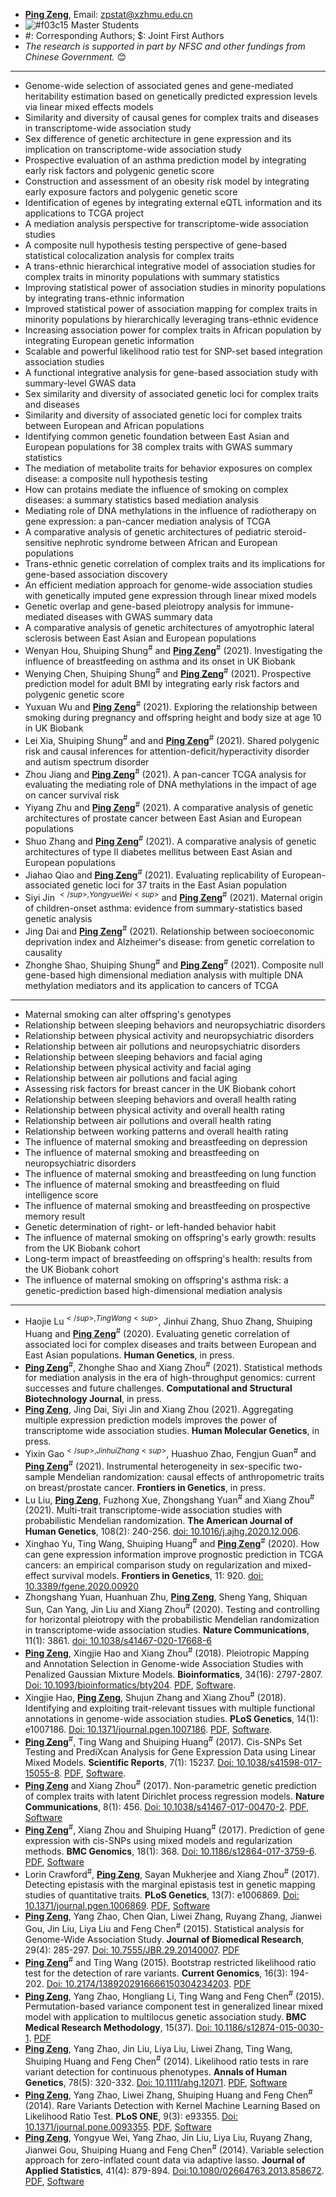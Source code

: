 + [**Ping Zeng**](https://github.com/biostatpzeng), Email: zpstat@xzhmu.edu.cn
+ ![#f03c15](https://placehold.it/15/f03c15/000000?text=+) Master Students
+ #: Corresponding Authors; $: Joint First Authors
+ *The research is supported in part by NFSC and other fundings from Chinese Government.*
:blush:  
---------------------------------------------------------------------------------------------------------------------------------------------------------------------------
+ Genome-wide selection of associated genes and gene-mediated heritability estimation based on genetically predicted expression levels via linear mixed effects models
+ Similarity and diversity of causal genes for complex traits and diseases in transcriptome-wide association study
+ Sex difference of genetic architecture in gene expression and its implication on transcriptome-wide association study
+ Prospective evaluation of an asthma prediction model by integrating early risk factors and polygenic genetic score
+ Construction and assessment of an obesity risk model by integrating early exposure factors and polygenic genetic score
+ Identification of egenes by integrating external eQTL information and its applications to TCGA project 
+ A mediation analysis perspective for transcriptome-wide association studies
+ A composite null hypothesis testing perspective of gene-based statistical colocalization analysis for complex traits
+ A trans-ethnic hierarchical integrative model of association studies for complex traits in minority populations with summary statistics
+ Improving statistical power of association studies in minority populations by integrating trans-ethnic information
+ Improved statistical power of association mapping for complex traits in minority populations by hierarchically leveraging trans-ethnic evidence
+ Increasing association power for complex traits in African population by integrating European genetic information
+ Scalable and powerful likelihood ratio test for SNP-set based integration association studies
+ A functional integrative analysis for gene-based association study with summary-level GWAS data
+ Sex similarity and diversity of associated genetic loci for complex traits and diseases
+ Similarity and diversity of associated genetic loci for complex traits between European and African populations
+ Identifying common genetic foundation between East Asian and European populations for 38 complex traits with GWAS summary statistics
+ The mediation of metabolite traits for behavior exposures on complex disease: a composite null hypothesis testing
+ How can protains mediate the influence of smoking on complex diseases: a summary statistics based mediation analysis 
+ Mediating role of DNA methylations in the influence of radiotherapy on gene expression: a pan-cancer mediation analysis of TCGA
+ A comparative analysis of genetic architectures of pediatric steroid-sensitive nephrotic syndrome between African and European populations
+ Trans-ethnic genetic correlation of complex traits and its implications for gene-based association discovery
+ An efficient mediation approach for genome-wide association studies with genetically imputed gene expression through linear mixed models
+ Genetic overlap and gene-based pleiotropy analysis for immune-mediated diseases with GWAS summary data
+ A comparative analysis of genetic architectures of amyotrophic lateral sclerosis between East Asian and European populations
+ Wenyan Hou, Shuiping Shung<sup>#</sup> and [**Ping Zeng**](https://github.com/biostatpzeng)<sup>#</sup> (2021). Investigating the influence of breastfeeding on asthma and its onset in UK Biobank
+ Wenying Chen, Shuiping Shung<sup>#</sup> and [**Ping Zeng**](https://github.com/biostatpzeng)<sup>#</sup> (2021). Prospective prediction model for adult BMI by integrating early risk factors and polygenic genetic score
+ Yuxuan Wu and [**Ping Zeng**](https://github.com/biostatpzeng)<sup>#</sup> (2021). Exploring the relationship between smoking during pregnancy and offspring height and body size at age 10 in UK Biobank
+ Lei Xia, Shuiping Shung<sup>#</sup> and and [**Ping Zeng**](https://github.com/biostatpzeng)<sup>#</sup> (2021). Shared polygenic risk and causal inferences for attention-deficit/hyperactivity disorder and autism spectrum disorder
+ Zhou Jiang and [**Ping Zeng**](https://github.com/biostatpzeng)<sup>#</sup> (2021). A pan-cancer TCGA analysis for evaluating the mediating role of DNA methylations in the impact of age on cancer survival risk
+ Yiyang Zhu and [**Ping Zeng**](https://github.com/biostatpzeng)<sup>#</sup> (2021). A comparative analysis of genetic architectures of prostate cancer between East Asian and European populations
+ Shuo Zhang and [**Ping Zeng**](https://github.com/biostatpzeng)<sup>#</sup> (2021). A comparative analysis of genetic architectures of type II diabetes mellitus between East Asian and European populations
+ Jiahao Qiao and [**Ping Zeng**](https://github.com/biostatpzeng)<sup>#</sup> (2021). Evaluating replicability of European-associated genetic loci for 37 traits in the East Asian population
+ Siyi Jin <sup>$</sup>, Yongyue Wei<sup>$</sup> and [**Ping Zeng**](https://github.com/biostatpzeng)<sup>#</sup> (2021). Maternal origin of children-onset asthma: evidence from summary-statistics based genetic analysis
+ Jing Dai and [**Ping Zeng**](https://github.com/biostatpzeng)<sup>#</sup> (2021). Relationship between socioeconomic deprivation index and Alzheimer's disease: from genetic correlation to causality
+ Zhonghe Shao, Shuiping Shung<sup>#</sup> and [**Ping Zeng**](https://github.com/biostatpzeng)<sup>#</sup> (2021). Composite null gene-based high dimensional mediation analysis with multiple DNA methylation mediators and its application to cancers of TCGA


---------------------------------------------------------------------------------------------------------------------------------------------------------------------------
+ Maternal smoking can alter offspring's genotypes
+ Relationship between sleeping behaviors and neuropsychiatric disorders
+ Relationship between physical activity and neuropsychiatric disorders
+ Relationship between air pollutions and neuropsychiatric disorders
+ Relationship between sleeping behaviors and facial aging
+ Relationship between physical activity and facial aging
+ Relationship between air pollutions and facial aging
+ Assessing risk factors for breast cancer in the UK Biobank cohort
+ Relationship between sleeping behaviors and overall health rating
+ Relationship between physical activity and overall health rating
+ Relationship between air pollutions and overall health rating
+ Relationship between working patterns and overall health rating
+ The influence of maternal smoking and breastfeeding on depression
+ The influence of maternal smoking and breastfeeding on neuropsychiatric disorders
+ The influence of maternal smoking and breastfeeding on lung function
+ The influence of maternal smoking and breastfeeding on fluid intelligence score
+ The influence of maternal smoking and breastfeeding on prospective memory result
+ Genetic determination of right- or left-handed behavior habit
+ The influence of maternal smoking on offspring's early growth: results from the UK Biobank cohort
+ Long-term impact of breastfeeding on offspring's health: results from the UK Biobank cohort
+ The influence of maternal smoking on offspring's asthma risk: a genetic-prediction based high-dimensional mediation analysis
---------------------------------------------------------------------------------------------------------------------------------------------------------------------------


+ Haojie Lu<sup>$</sup>, Ting Wang<sup>$</sup>, Jinhui Zhang, Shuo Zhang, Shuiping Huang and [**Ping Zeng**](https://github.com/biostatpzeng)<sup>#</sup> (2020). Evaluating genetic correlation of associated loci for complex diseases and traits between European and East Asian populations. **Human Genetics**, in press.
+ [**Ping Zeng**](https://github.com/biostatpzeng)<sup>#</sup>, Zhonghe Shao and Xiang Zhou<sup>#</sup> (2021). Statistical methods for mediation analysis in the era of high-throughput genomics: current successes and future challenges. **Computational and Structural Biotechnology Journal**, in press.
+ [**Ping Zeng**](https://github.com/biostatpzeng), Jing Dai, Siyi Jin and Xiang Zhou (2021). Aggregating multiple expression prediction models improves the power of transcriptome wide association studies. **Human Molecular Genetics**, in press.
+ Yixin Gao<sup>$</sup>, Jinhui Zhang<sup>$</sup>, Huashuo Zhao, Fengjun Guan<sup>#</sup> and [**Ping Zeng**](https://github.com/biostatpzeng)<sup>#</sup> (2021). Instrumental heterogeneity in sex-specific two-sample Mendelian randomization: causal effects of anthropometric traits on breast/prostate cancer. **Frontiers in Genetics**, in press.
+ Lu Liu, [**Ping Zeng**](https://github.com/biostatpzeng), Fuzhong Xue, Zhongshang Yuan<sup>#</sup> and Xiang Zhou<sup>#</sup> (2021). Multi-trait transcriptome-wide association studies with probabilistic Mendelian randomization. **The American Journal of Human Genetics**, 108(2): 240-256. [doi: 10.1016/j.ajhg.2020.12.006](https://www.sciencedirect.com/science/article/abs/pii/S0002929720304420).
+ Xinghao Yu, Ting Wang, Shuiping Huang<sup>#</sup> and [**Ping Zeng**](https://github.com/biostatpzeng)<sup>#</sup> (2020). How can gene expression information improve prognostic prediction in TCGA cancers: an empirical comparison study on regularization and mixed-effect survival models. **Frontiers in Genetics**, 11: 920. [doi: 10.3389/fgene.2020.00920](https://www.frontiersin.org/articles/10.3389/fgene.2020.00920/full)
+ Zhongshang Yuan, Huanhuan Zhu, [**Ping Zeng**](https://github.com/biostatpzeng), Sheng Yang, Shiquan Sun, Can Yang, Jin Liu and Xiang Zhou<sup>#</sup> (2020). Testing and controlling for horizontal pleiotropy with the probabilistic Mendelian randomization in transcriptome-wide association studies. **Nature Communications**, 11(1): 3861. [doi: 10.1038/s41467-020-17668-6](https://www.nature.com/articles/s41467-020-17668-6)
+ [**Ping Zeng**](https://github.com/biostatpzeng), Xingjie Hao and Xiang Zhou<sup>#</sup> (2018). Pleiotropic Mapping and Annotation Selection in Genome-wide Association Studies with Penalized Gaussian Mixture Models. **Bioinformatics**, 34(16): 2797-2807. [Doi: 10.1093/bioinformatics/bty204](https://academic.oup.com/bioinformatics/advance-article-abstract/doi/10.1093/bioinformatics/bty204/4960046?redirectedFrom=fulltext). [PDF](https://academic.oup.com/bioinformatics/advance-article-abstract/doi/10.1093/bioinformatics/bty204/4960046?redirectedFrom=fulltext), [Software](https://github.com/biostatpzeng/iMAP).
+ Xingjie Hao, [**Ping Zeng**](https://github.com/biostatpzeng), Shujun Zhang and Xiang Zhou<sup>#</sup> (2018). Identifying and exploiting trait-relevant tissues with multiple functional annotations in genome-wide association studies. **PLoS Genetics**, 14(1): e1007186. [Doi: 10.1371/journal.pgen.1007186](http://journals.plos.org/plosgenetics/article?id=10.1371/journal.pgen.1007186). [PDF](http://journals.plos.org/plosgenetics/article?id=10.1371/journal.pgen.1007186), [Software](http://www.xzlab.org/software.html).
+ [**Ping Zeng**](https://github.com/biostatpzeng)<sup>#</sup>, Ting Wang and Shuiping Huang<sup>#</sup> (2017). Cis-SNPs Set Testing and PrediXcan Analysis for Gene Expression Data using Linear Mixed Models. **Scientific Reports**, 7(1): 15237. [Doi: 10.1038/s41598-017-15055-8](https://www.nature.com/articles/s41598-017-15055-8). [PDF](https://github.com/biostatpzeng/pingzeng/blob/master/paper/2017SR.pdf), [Software](https://github.com/biostatpzeng/LRT).
+ [**Ping Zeng**](https://github.com/biostatpzeng) and Xiang Zhou<sup>#</sup> (2017). Non-parametric genetic prediction of complex traits with latent Dirichlet process regression models. **Nature Communications**, 8(1): 456. [Doi: 10.1038/s41467-017-00470-2](https://www.nature.com/articles/s41467-017-00470-2?WT.feed_name=subjects_genetics). [PDF](https://github.com/biostatpzeng/pingzeng/blob/master/paper/2017NC.pdf), [Software](https://github.com/biostatpzeng/DPR) 
+ [**Ping Zeng**](https://github.com/biostatpzeng)<sup>#</sup>, Xiang Zhou and Shuiping Huang<sup>#</sup> (2017). Prediction of gene expression with cis-SNPs using mixed models and regularization methods. **BMC Genomics**, 18(1): 368. [Doi: 10.1186/s12864-017-3759-6](https://bmcgenomics.biomedcentral.com/articles/10.1186/s12864-017-3759-6). [PDF](https://github.com/biostatpzeng/pingzeng/blob/master/paper/2017BMCGEMICS.pdf), [Software](https://github.com/genetics-statistics/GEMMA) 
+ Lorin Crawford<sup>#</sup>, [**Ping Zeng**](https://github.com/biostatpzeng), Sayan Mukherjee and Xiang Zhou<sup>#</sup> (2017). Detecting epistasis with the marginal epistasis test in genetic mapping studies of quantitative traits. **PLoS Genetics**, 13(7): e1006869. [Doi: 10.1371/journal.pgen.1006869](http://journals.plos.org/plosgenetics/article?id=10.1371/journal.pgen.1006869). [PDF](https://github.com/biostatpzeng/pingzeng/blob/master/paper/2017PLOSGENETICS.pdf), [Software](https://github.com/lorinanthony/MAPIT)
+ [**Ping Zeng**](https://github.com/biostatpzeng), Yang Zhao, Chen Qian, Liwei Zhang, Ruyang Zhang, Jianwei Gou, Jin Liu, Liya Liu and Feng Chen<sup>#</sup> (2015). Statistical analysis for Genome-Wide Association Study. **Journal of Biomedical Research**, 29(4): 285-297. [Doi: 10.7555/JBR.29.20140007](http://www.jbr-pub.org/ch/reader/view_abstract.aspx?file_no=JBR150403&flag=1). [PDF](https://github.com/biostatpzeng/pingzeng/blob/master/paper/2015JBR.pdf)
+ [**Ping Zeng**](https://github.com/biostatpzeng)<sup>#</sup> and Ting Wang (2015). Bootstrap restricted likelihood ratio test for the detection of rare variants. **Current Genomics**, 16(3): 194-202. [Doi: 10.2174/1389202916666150304234203](http://www.eurekaselect.com/129127). [PDF](https://github.com/biostatpzeng/pingzeng/blob/master/paper/2015CGs.pdf)
+ [**Ping Zeng**](https://github.com/biostatpzeng), Yang Zhao, Hongliang Li, Ting Wang and Feng Chen<sup>#</sup> (2015). Permutation-based variance component test in generalized linear mixed model with application to multilocus genetic association study. **BMC Medical Research Methodology**, 15(37). [Doi: 10.1186/s12874-015-0030-1](https://bmcmedresmethodol.biomedcentral.com/articles/10.1186/s12874-015-0030-1). [PDF](https://github.com/biostatpzeng/pingzeng/blob/master/paper/2015BMCMM.pdf)
+ [**Ping Zeng**](https://github.com/biostatpzeng), Yang Zhao, Jin Liu, Liya Liu, Liwei Zhang, Ting Wang, Shuiping Huang and Feng Chen<sup>#</sup> (2014). Likelihood ratio tests in rare variant detection for continuous phenotypes. **Annals of Human Genetics**, 78(5): 320-332. [Doi: 10.1111/ahg.12071](http://onlinelibrary.wiley.com/doi/10.1111/ahg.12071/full). [PDF](https://github.com/biostatpzeng/pingzeng/blob/master/paper/2014AHG.pdf), [Software](https://github.com/biostatpzeng/LRT)
+ [**Ping Zeng**](https://github.com/biostatpzeng), Yang Zhao, Liwei Zhang, Shuiping Huang and Feng Chen<sup>#</sup> (2014). Rare Variants Detection with Kernel Machine Learning Based on Likelihood Ratio Test. **PLoS ONE**, 9(3): e93355. [Doi: 10.1371/journal.pone.0093355](http://journals.plos.org/plosone/article?id=10.1371/journal.pone.0093355). [PDF](https://github.com/biostatpzeng/pingzeng/blob/master/paper/2014PLOSONE.pdf), [Software](https://github.com/biostatpzeng/LRT)
+ [**Ping Zeng**](https://github.com/biostatpzeng), Yongyue Wei, Yang Zhao, Jin Liu, Liya Liu, Ruyang Zhang, Jianwei Gou, Shuiping Huang and Feng Chen<sup>#</sup> (2014). Variable selection approach for zero-inflated count data via adaptive lasso. **Journal of Applied Statistics**, 41(4): 879-894. [Doi:10.1080/02664763.2013.858672](http://www.tandfonline.com/doi/abs/10.1080/02664763.2013.858672). [PDF](https://github.com/biostatpzeng/pingzeng/blob/master/paper/2014ZIP.pdf), [Software](https://github.com/biostatpzeng/ZIP)
